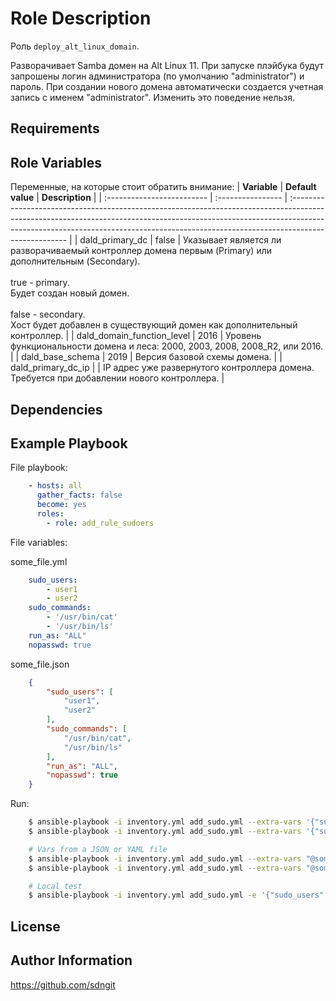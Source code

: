Role Description
=========

Роль `deploy_alt_linux_domain`.

Разворачивает Samba домен на Alt Linux 11.
При запуске плэйбука будут запрошены логин администратора (по умолчанию "administrator") и пароль.
При создании нового домена автоматически создается учетная запись с именем "administrator". Изменить это поведение нельзя.


Requirements
------------



Role Variables
--------------

Переменные, на которые стоит обратить внимание:
| **Variable**               | **Default value** | **Description**                                                                                                                                                                                                                                                   |
| :------------------------- | :---------------- | :---------------------------------------------------------------------------------------------------------------------------------------------------------------------------------------------------------------------------------------------------------------- |
| dald_primary_dc            | false             | Указывает является ли разворачиваемый контроллер домена первым (Primary) или дополнительным (Secondary).<br><br>true - primary.<br>Будет создан новый домен.<br><br>false - secondary.<br>Хост будет добавлен в существующий домен как дополнительный контроллер. |
| dald_domain_function_level | 2016              | Уровень функциональности домена и леса: 2000, 2003, 2008, 2008_R2, или 2016.                                                                                                                                                                                      |
| dald_base_schema           | 2019              | Версия базовой схемы домена.                                                                                                                                                                                                                                      |
| dald_primary_dc_ip         |                   | IP адрес уже развернутого контроллера домена. Требуется при добавлении нового контроллера.                                                                                                                                                                        |


Dependencies
------------



Example Playbook
----------------

File playbook:
```yaml
    - hosts: all
      gather_facts: false
      become: yes
      roles:
        - role: add_rule_sudoers
```

File variables:

some_file.yml
```YAML
    sudo_users:
        - user1
        - user2
    sudo_commands:
        - '/usr/bin/cat'
        - '/usr/bin/ls'
    run_as: "ALL"
    nopasswd: true
```
some_file.json
```JSON
    {
        "sudo_users": [
            "user1",
            "user2"
        ],
        "sudo_commands": [
            "/usr/bin/cat",
            "/usr/bin/ls"
        ],
        "run_as": "ALL",
        "nopasswd": true
    }
```

Run:
```bash
    $ ansible-playbook -i inventory.yml add_sudo.yml --extra-vars '{"sudo_users":["user1","user2"], "sudo_commands":["/usr/bin/cat","/usr/bin/ls"], "run_as":ALL, "nopasswd":true}'
    $ ansible-playbook -i inventory.yml add_sudo.yml --extra-vars '{"sudo_users":["user1","user2"], "sudo_commands":["/usr/bin/cat","/usr/bin/ls"]}'

    # Vars from a JSON or YAML file
    $ ansible-playbook -i inventory.yml add_sudo.yml --extra-vars "@some_file.yml"
    $ ansible-playbook -i inventory.yml add_sudo.yml --extra-vars "@some_file.json"

    # Local test
    $ ansible-playbook -i inventory.yml add_sudo.yml -e '{"sudo_users":["user1","user2"], "sudo_commands":["/usr/bin/cat","/usr/bin/ls"]}' --connection=local --check
```


License
-------



Author Information
------------------

https://github.com/sdngit
